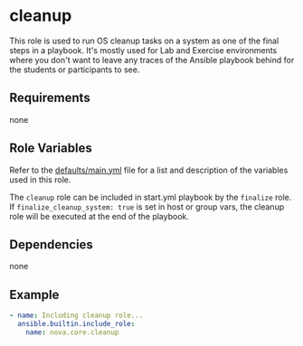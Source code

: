 # cleanup

This role is used to run OS cleanup tasks on a system as one of the final steps in a playbook. It's mostly used for Lab and Exercise environments where you don't want to leave any traces of the Ansible playbook behind for the students or participants to see.

## Requirements

none

## Role Variables

Refer to the [defaults/main.yml](https://github.com/novateams/nova.core/blob/main/nova/core/roles/cleanup/defaults/main.yml) file for a list and description of the variables used in this role.

The `cleanup` role can be included in start.yml playbook by the `finalize` role. If `finalize_cleanup_system: true` is set in host or group vars, the cleanup role will be executed at the end of the playbook.

## Dependencies

none

## Example

```yml
- name: Including cleanup role...
  ansible.builtin.include_role:
    name: nova.core.cleanup
```
